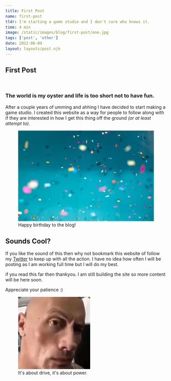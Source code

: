 ```yaml
---
title: First Post
name: first-post
tldr: I'm starting a game studio and I don't care who knows it.
time: 4 min
image: /static/images/blog/first-post/one.jpg
tags: ['post', 'other']
date: 2022-06-09
layout: layouts/post.njk
---
```


## First Post

<br>

### The world is my oyster and life is too short not to have fun.

After a couple years of umming and ahhing I have decided to start making a game studio. I created this website as a way for people to follow along with if they are interested in how I get this thing off the ground *(or at least attempt to)*.

<figure>
	<img class="case-img" src="/static/images/blog/first-post/one.jpg" alt="confetti">
	<figcaption>Happy birthday to the blog!</figcaption>
</figure>

## Sounds Cool?

If you like the sound of this then why not bookmark this website of follow my [Twitter](https://twitter.com/FoxGibbon") to keep up with all the action. I have no idea how often I will be posting as I am working full time but I will do my best.

if you read this far then thankyou. I am still building the site so more content will be here soon.

Appreciate your patience :)

<figure>
	<img class="case-img" src="/static/images/blog/first-post/rock.jpg" alt="The rock face meme">
	<figcaption>It's about drive, it's about power.</figcaption>
</figure>

